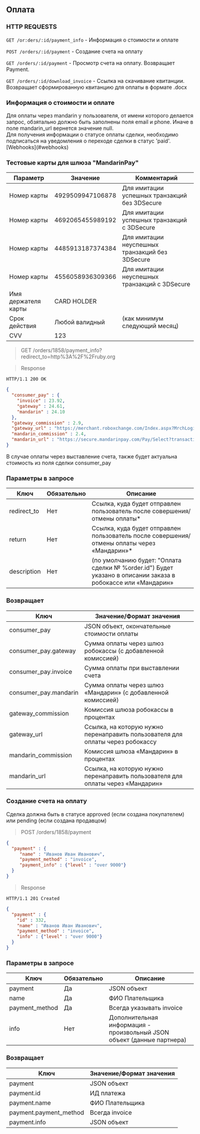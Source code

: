 ## Оплата

### HTTP REQUESTS

`GET /or:ders/:id/payment_info` - Информация о стоимости и оплате

`POST /orders/:id/payment` - Создание счета на оплату

`GET /orders/:id/payment` - Просмотр счета на оплату. Возвращает Payment.

`GET /orders/:id/download_invoice` - Ссылка на скачивание квитанции. Возвращает cформированную квитанцию для оплаты в формате .docx

### Информация о стоимости и оплате

<aside class="warning">
Для оплаты через mandarin у пользователя, от имени которого делается запрос, обзятально должно быть заполнены поля email и phone. Иначе в поле mandarin_url вернется значение null.
</aside>

<aside class="notice">
Для получения информации о статусе оплаты сделки, необходимо подписаться на уведомления о переходе сделки в статус 'paid'. [Webhooks](#webhooks)
</aside>

### Тестовые карты для шлюза "MandarinPay"

Параметр | Значение | Комментарий
---------- | --------------- | -------------------------------------------
Номер карты	| 4929509947106878 | Для имитации успешных транзакций без 3DSecure
Номер карты | 4692065455989192 | Для имитации успешных транзакций с 3DSecure
Номер карты | 4485913187374384 | Для имитации неуспешных транзакций без 3DSecure
Номер карты | 4556058936309366 | Для имитации неуспешных транзакций с 3DSecure
Имя держателя карты | CARD HOLDER
Срок действия | Любой валидный | (как минимум следующий месяц)
CVV | 123


> GET /orders/1858/payment_info?redirect_to=http%3A%2F%2Fruby.org

> Response

```http
HTTP/1.1 200 OK
```
```json
{
  "consumer_pay" : {
    "invoice" : 23.92,
    "gateway" : 24.61,
    "mandarin" : 24.10
  },
  "gateway_commission" : 2.9,
  "gateway_url" : "https://merchant.roboxchange.com/Index.aspx?MrchLogin=safecrow-test&OutSum=24.61&InvId=1858135&SignatureValue=c9289a9999e9c1584dcccbd08b5617ca&shporder_id=1858&shpredirect_to=http://ruby.org",
  "mandarin_commission" : 2.4,
  "mandarin_url" : "https://secure.mandarinpay.com/Pay/Select?transaction=080225790640482092ba95ab2671432c"
}
```

В случае оплаты через выставление счета, также будет актуальна стоимость из поля сделки consumer_pay

### Параметры в запросе

Ключ | Обязательно | Описание
--------- | ------- | -----------
redirect_to |	Нет |	Ссылка, куда будет отправлен пользователь после совершения/отмены оплаты*
return | Нет |	Ссылка, куда будет отправлен пользователь после совершения/отмены оплаты через «Мандарин»*
description |	Нет | (по умолчанию будет: "Оплата сделки № %order.id")	Будет указано в описании заказа в робокассе или «Мандарин»

### Возвращает

Ключ | Значение/Формат значения
--------- | -----------
consumer_pay |	JSON объект, окончательные стоимости оплаты
consumer_pay.gateway |	Сумма оплаты через шлюз робокассы (с добавленной комиссией)
consumer_pay.invoice |	Сумма оплаты при выставлении счета
consumer_pay.mandarin |	Сумма оплаты через шлюз «Мандарин» (с добавленной комиссией)
gateway_commission |	Комиссия шлюза робокассы в процентах
gateway_url |	Ссылка, на которую нужно перенаправить пользователя для оплаты через робокассу
mandarin_commission |	Комиссия шлюза «Мандарин» в процентах
mandarin_url |	Ссылка, на которую нужно перенаправить пользователя для оплаты через «Мандарин»

### Создание счета на оплату

<aside class="notice">
Сделка должна быть в статусе approved (если создана покупателем) или pending (если создана продавцом)
</aside>

> POST /orders/1858/payment

```json
{
  "payment" : {
     "name" : "Иванов Иван Иванович",
     "payment_method" : "invoice",
     "payment_info" : {"level" : "over 9000"}
  }
}
```

> Response

```http
HTTP/1.1 201 Created
```
```json
{
  "payment" : {
    "id" : 332,
    "name" : "Иванов Иван Иванович",
    "payment_method" : "invoice",
    "info" : {"level" : "over 9000"}
  }
}
```

### Параметры в запросе

Ключ | Обязательно | Описание
--------- | ------- | -----------
payment |	Да |JSON объект
name | Да |	ФИО Плательщика
payment_method | Да |	Всегда указывать invoice
info | Нет |	Дополнительная информация - произвольный JSON объект (данные партнера)

### Возвращает

Ключ | Значение/Формат значения
--------- | -----------
payment | JSON объект
payment.id |	ИД платежа
payment.name |	ФИО Плательщика
payment.payment_method |	Всегда invoice
payment.info |	JSON объект
